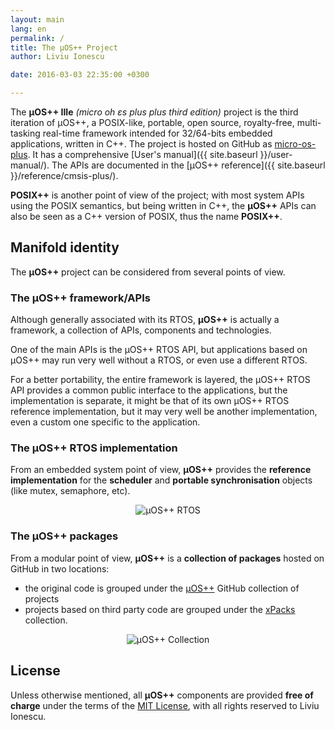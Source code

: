 ```yaml
---
layout: main
lang: en
permalink: /
title: The µOS++ Project
author: Liviu Ionescu

date: 2016-03-03 22:35:00 +0300

---
```


The **µOS++ IIIe** _(micro oh ɛs plus plus third edition)_ project is the third iteration of µOS++, a POSIX-like, portable, open source, royalty-free, multi-tasking real-time framework intended for 32/64-bits embedded applications, written in C++. The project is hosted on GitHub as [micro-os-plus](https://github.com/micro-os-plus). It has a comprehensive [User's manual]({{ site.baseurl }}/user-manual/). The APIs are documented in the [µOS++ reference]({{ site.baseurl }}/reference/cmsis-plus/).

**POSIX++** is another point of view of the project; with most system APIs using the POSIX semantics, but being written in C++, the **µOS++** APIs can also be seen as a C++ version of POSIX, thus the name **POSIX++**.

## Manifold identity

The **µOS++** project can be considered from several points of view.

### The µOS++ framework/APIs

Although generally associated with its RTOS, **µOS++** is actually a framework, a collection of APIs, components and technologies.

One of the main APIs is the µOS++ RTOS API, but applications based on µOS++ may run very well without a RTOS, or even use a different RTOS.

For a better portability, the entire framework is layered, the µOS++ RTOS API provides a common public interface to the applications, but the implementation is separate, it might be that of its own µOS++ RTOS reference implementation, but it may very well be another implementation, even a custom one specific to the application.

### The µOS++ RTOS implementation

From an embedded system point of view, **µOS++** provides the **reference implementation** for the **scheduler** and **portable synchronisation** objects (like mutex, semaphore, etc).

<div style="text-align:center">
<img alt="µOS++ RTOS" src="{{ site.baseurl }}/assets/images/2017/micro-os-plus-rtos.png" />
</div>


### The µOS++ packages

From a modular point of view, **µOS++** is a **collection of packages** hosted on GitHub in two locations:

* the original code is grouped under the [µOS++](https://github.com/micro-os-plus) GitHub collection of projects
* projects based on third party code are grouped under the [xPacks](https://github.com/xpacks) collection.

<div style="text-align:center">
<img alt="µOS++ Collection" src="{{ site.baseurl }}/assets/images/2017/micro-os-plus-collection.png" />
</div>


## License

Unless otherwise mentioned, all **µOS++** components are provided **free of charge** under the terms of the [MIT License](https://opensource.org/licenses/MIT), with all rights reserved to Liviu Ionescu.
